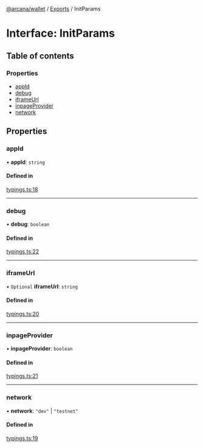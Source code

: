 [@arcana/wallet](../README.md) / [Exports](../modules.md) / InitParams

# Interface: InitParams

## Table of contents

### Properties

- [appId](InitParams.md#appid)
- [debug](InitParams.md#debug)
- [iframeUrl](InitParams.md#iframeurl)
- [inpageProvider](InitParams.md#inpageprovider)
- [network](InitParams.md#network)

## Properties

### appId

• **appId**: `string`

#### Defined in

[typings.ts:18](https://github.com/arcana-network/wallet/blob/99cb3f4/src/typings.ts#L18)

---

### debug

• **debug**: `boolean`

#### Defined in

[typings.ts:22](https://github.com/arcana-network/wallet/blob/99cb3f4/src/typings.ts#L22)

---

### iframeUrl

• `Optional` **iframeUrl**: `string`

#### Defined in

[typings.ts:20](https://github.com/arcana-network/wallet/blob/99cb3f4/src/typings.ts#L20)

---

### inpageProvider

• **inpageProvider**: `boolean`

#### Defined in

[typings.ts:21](https://github.com/arcana-network/wallet/blob/99cb3f4/src/typings.ts#L21)

---

### network

• **network**: `"dev"` \| `"testnet"`

#### Defined in

[typings.ts:19](https://github.com/arcana-network/wallet/blob/99cb3f4/src/typings.ts#L19)
